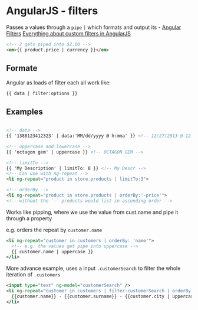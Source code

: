 # AngularJS - filters
Passes a values through a `pipe` `|` which formats and output its - [Angular Filters](https://docs.angularjs.org/api/ng/filter/filter)
[Everything about custom filters in AngularJS](http://toddmotto.com/everything-about-custom-filters-in-angular-js/)

```html
<!-- 2 gets piped into $2.00 -->
<em>{{ product.price | currency }}</em>
```

## Formate
Angular as loads of filter each all work like:
```html
{{ data | filter:options }}
```

## Examples
```html

<!-- data -->
{{ '1388123412323' | data:'MM/dd/yyyy @ h:mma' }} <!-- 12/27/2013 @ 12:50AM -->

<!-- uppercase and lowercase -->
{{ 'octagon gem' | uppercase }} <!-- OCTAGON GEM -->

<!-- limitTo -->
{{ 'My Description' | limitTo: 8 }} <!-- My Descr -->
<!-- Can use with ng-repeat -->
<li ng-repeat="product in store.products | limitTo:3">

<!-- orderBy -->
<li ng-repeat="product in store.products | orderBy:'-price'">
<!-- without the `-` products would list in ascending order -->  
```

Works like pipping, where we use the value from cust.name and pipe it through a property

e.g. orders the repeat by `customer.name`

```xml
<li ng-repeat="customer in customers | orderBy: 'name'">
  <!-- e.g. the values get pipe into uppercase -->
  {{ customer.name | uppercase }}
</li>
```
More advance example, uses a input `.customerSearch` to filter the whole iteration of `.customers`

```xml
<input type="text" ng-model="customerSearch" />
<li ng-repeat="customer in customers | filter:customerSearch | orderBy:'name'">
  {{customer.name}} - {{customer.surname}} - {{customer.city | uppercase}}
</li>
```
